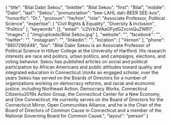 {
  "title": "Bilal Dabir Sekou",
  "linktitle": "Bilal Sekou",
  "first": "Bilal",
  "middle": "Dabir",
  "last": "Sekou",
  "pronunciation": "bee-LAHL dah-BEER SEE-koo",
  "honorific": "Dr.",
  "pronoun": "he/him",
  "role": "Associate Professor, Political Science",
  "expertise": [
    "Civil Rights & Equality",
    "Diversity & Inclusion",
    "Politics"
  ],
  "keywords": [],
  "email": "c2Vrb3VAaGFydGZvcmQuZWR1",
  "images": [
    "/img/uploads/Bilal Sekou.jpg"
  ],
  "website": "",
  "facebook": "",
  "twitter": "",
  "instagram": "",
  "linkedin": "",
  "location": [
    "Vernon"
  ],
  "phone": "8607290448",
  "bio": "Bilal Dabir Sekou is an Associate Professor of Political Science in Hillyer College at the University of Hartford. His research interests are race and politics, urban politics, and campaigns, elections, and voting behavior. Sekou has published articles on social and political participation by African Americans and public attitudes toward quality and integrated education in Connecticut.\n\nAs an engaged scholar, over the years Sekou has served on the Boards of Directors for a number of organizations working on democracy reforms, and racial and economic justice, including Northeast Action, Democracy Works, Connecticut Citizen\u2019s Action Group, the Connecticut Center for a New Economy, and One Connecticut. He currently serves on the Board of Directors for the Connecticut Mirror, Open Communities Alliance, and he is the Chair of the Board of Directors of Common Cause in Connecticut and a member of the National Governing Board for Common Cause.",
  "layout": "person"
}
